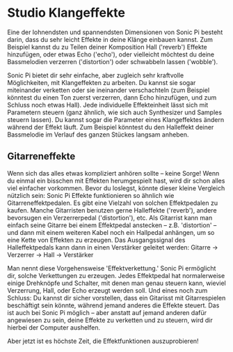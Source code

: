 # Studio Klangeffekte

Eine der lohnendsten und spannendsten Dimensionen von Sonic Pi besteht darin, dass du sehr leicht Effekte in deine Klänge einbauen kannst. Zum Beispiel kannst du zu Teilen deiner Komposition Hall ('reverb') Effekte hinzufügen, oder etwas Echo ('echo'), oder vielleicht möchtest du deine Bassmelodien verzerren ('distortion') oder schwabbeln lassen ('wobble').

Sonic Pi bietet dir sehr einfache, aber zugleich sehr kraftvolle Möglichkeiten, mit Klangeffekten zu arbeiten. Du kannst sie sogar miteinander verketten oder sie ineinander verschachteln (zum Beispiel könntest du einen Ton zuerst verzerren, dann Echo hinzufügen, und zum Schluss noch etwas Hall). Jede individuelle Effekteinheit lässt sich mit Parametern steuern (ganz ähnlich, wie sich auch Synthesizer und Samples steuern lassen). Du kannst sogar die Parameter eines Klangeffektes ändern während der Effekt läuft. Zum Beispiel könntest du den Halleffekt deiner Bassmelodie im Verlauf des ganzen Stückes langsam anheben.

## Gitarreneffekte

Wenn sich das alles etwas kompliziert anhören sollte – keine Sorge! Wenn du einmal ein bisschen mit Effekten herumgespielt hast, wird dir schon alles viel einfacher vorkommen. Bevor du loslegst, könnte dieser kleine Vergleich nützlich sein: Sonic Pi Effekte funktionieren so ähnlich wie Gitarreneffektpedalen. Es gibt eine Vielzahl von solchen Effektpedalen zu kaufen. Manche Gitarristen benutzen gerne Halleffekte ('reverb'), andere bevorsugen ein Verzerrerpedal ('distortion'), etc. Als Gitarrist kann man einfach seine Gitarre bei einem Effektpedal anstecken – z.B. 'distortion' – und dann mit einem weiteren Kabel noch ein Hallpedal anhängen, um so eine Kette von Effekten zu erzeugen. Das Ausgangssignal des Halleffektpedals kann dann in einen Verstärker geleitet werden: Gitarre -> Verzerrer -> Hall -> Verstärker

Man nennt diese Vorgehensweise 'Effektverkettung.' Sonic Pi ermöglicht dir, solche Verkettungen zu erzeugen. Jedes Effektpedal hat normalerweise einige Drehknöpfe und Schalter, mit denen man genau steuern kann, wieviel Verzerrung, Hall, oder Echo erzeugt werden soll. Und eines noch zum Schluss: Du kannst dir sicher vorstellen, dass ein Gitarisst mit Gitarrespielen beschäftigt sein könnte, während jemand anderes die Effekte steuert. Das ist auch bei Sonic Pi möglich – aber anstatt auf jemand anderen dafür angewiesen zu sein, deine Effekte zu verketten und zu steuern, wird dir hierbei der Computer aushelfen.

Aber jetzt ist es höchste Zeit, die Effektfunktionen auszuprobieren!
